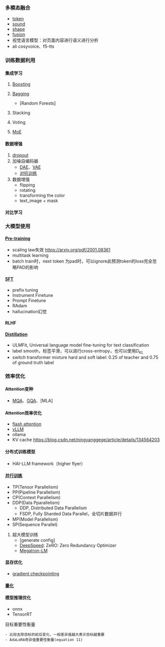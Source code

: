 ### 多模态融合
- [token](Multimodality_Fusion/token_modality.md)
- [sound](Multimodality_Fusion/sound_modality.md)
- [shape](Multimodality_Fusion/shape_modality.md)
- [fusion](Multimodality_Fusion/modality_fusion.md)
- 视觉语言模型：对页面内容进行语义进行分析
- ali cosyvoice、f5-tts


### 训练数据利用
#### 集成学习
1. [Boosting](Ensemble/Ensemble/Boosting/boosting.md)

2. [Bagging](Ensemble/Ensemble/Bagging/bagging.md)
      - [Random Forests]
3. Stacking
4. Voting
5. [MoE](Ensemble/MoE/moe.md)
#### 数据增强
1. [dropout](Denoising/Dropout/dropout.md)
2. 加噪自编码器
    - [DAE](Denoising/DAE/dae.md)、[VAE](Denoising/VAE/vae.md)
    - [对抗训练](Denoising/AdversarialTraining/vat.md)
3. 数据增强  
    - flipping  
    - rotating  
    - transforming the color  
    - text_image + mask
#### 对比学习

### 大模型使用
#### [Pre-training]()
- scaling law失效 https://arxiv.org/pdf/2001.08361
- multitask learning
- batch train时，next token 为pad时，可以ignore此预测token的loss完全忽略PAD的影响
#### [SFT](LLM_Extend/LLM_SFT/LLM_SFT.md)
- prefix tuning
- Instrument Finetune
- Prompt Finetune
- RAdam
- hallucination幻觉

#### RLHF
#### [Distillation](LLM_Extend/distillation/distillation.md)
- ULMFit, Universal language model fine-tuning for text classification
- label smooth，标签平滑，可以进行cross-entropy，也可以使用$D_{KL}$
- switch transformer mixture hard and soft label: 0.25 of teacher and 0.75 of ground truth label



### 效率优化

#### Attention变种
- [MQA](Efficiency_Speedup/Attention_Variants/mqa.html#mqa)、[GQA](Efficiency_Speedup/Attention_Variants/mqa.html#gqa)、[MLA]
#### Attention效率优化    
- [flash attention](Efficiency_Speedup/Attention_Speedup/flash_attention.md)
- [vLLM](Efficiency_Speedup/Attention_Speedup/vllm.md)
- ollama
- KV cache https://blog.csdn.net/ningyanggege/article/details/134564203
#### 分布式训练模型

- HAI-LLM framework（higher flyer）
#### [并行训练](Efficiency_Speedup/Parallelism/parallelism.md)
- TP(Tensor Parallelism)
- PP(Pipeline Parallelism)
- CP(Context Parallelism)
- DDP(Data Pparallelism)
  - DDP, Distributed Data Parallelism
  - FSDP, Fully Sharded Data Parallel，全切片数据并行
- MP(Model Parallelism)
- SP(Sequence Parallel)
1. 超大模型训练
    - [generate config]
    - [DeepSpeed](../../AI_Platform/Microsoft/deepspeed.md): ZeRO: Zero Redundancy Optimizer
    - [Megatron-LM](../../AI_Platform/Nvidia/megatron-lm.md)
#### 显存优化
- [gradient checkpointing](Efficiency_Speedup/Quantization/gradient_checkpointing.md)

#### [量化](Efficiency_Speedup/Quantization/quantization.md)
#### 模型推理优化
- onnx
- TensorRT

目标重要性衡量  

    - 比较去除目标的前后变化，一般差异值越大表示目标越重要  
    - AdaLoRA奇异值重要性衡量(equation 11)
